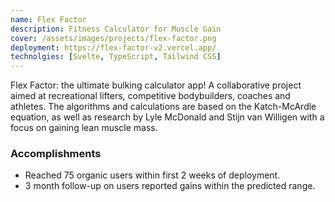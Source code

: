 ```yaml
---
name: Flex Factor
description: Fitness Calculator for Muscle Gain
cover: /assets/images/projects/flex-factor.png
deployment: https://flex-factor-v2.vercel.app/
technolgies: [Svelte, TypeScript, Tailwind CSS]
---
```


Flex Factor: the ultimate bulking calculator app! A collaborative project aimed at recreational lifters, competitive bodybuilders, coaches and athletes. The algorithms and calculations are based on the Katch-McArdle equation, as well as research by Lyle McDonald and Stijn van Willigen with a focus on gaining lean muscle mass.

### Accomplishments
- Reached 75 organic users within first 2 weeks of deployment.
- 3 month follow-up on users reported gains within the predicted range.